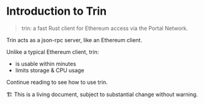 # Introduction to Trin

> trin: a fast Rust client for Ethereum access via the Portal Network.

Trin acts as a json-rpc server, like an Ethereum client.

Unlike a typical Ethereum client, trin:
- is usable within minutes
- limits storage & CPU usage

Continue reading to see how to use trin.

&#x1F3D7; This is a living document, subject to substantial change without warning.
